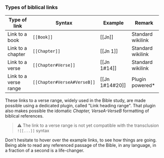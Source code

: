 ### Types of biblical links

| **Type of link**      | **Syntax**                         | **Example**    | **Remark** | 
| --------------------- | ---------------------------------- | -------------- | -------- |
| Link to a book        | `[[Book]]`                         | [[Jn]]         | Standard wikilink         |
| Link to a chapter     | `[[Chapter]]`                      | [[Jn 1]]       | Standard wikilink         |
| Link to a verse       | `[[Chapter#Verse]]`                | [[Jn 1#14]]    | Standard wikilink         |
| Link to a verse range | `[[Chapter#VerseA#VerseB]]` | [[Jn 1#14#20]] |  Plugin powered*         |

These links to a verse range, widely used in the Bible study, are made possible using a dedicated plugin, called "Link heading range". That plugin also makes possible the idomatic *Chapter, VerseA-VerseB* formatting of biblical references.

> ⚠️ The link to a verse range is not yet compatible with the transclusion `![[...]]` syntax

Don't hesitate to hover over the example links, to see how things are going.
Being able to read any referenced passage of the Bible, in any language, in a fraction of a second is a life-changer.